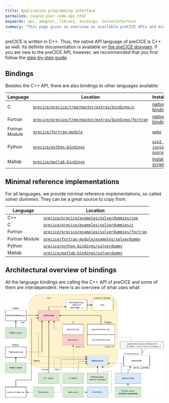 ```yaml
---
title: Application programming interface
permalink: couple-your-code-api.html
keywords: api, adapter, library, bindings, SolverInterface
summary: "This page gives an overview on available preCICE APIs and minimal reference implementations."
---
```


preCICE is written in C++. Thus, the native API language of preCICE is C++ as well. Its definite documentation is available on [the preCICE doxygen](https://precice.org/doxygen/master/classprecice_1_1SolverInterface.html). If you are new to the preCICE API, however, we recommended that you first follow the [step-by-step guide](couple-your-code-preparing-your-solver.html).

## Bindings

Besides the C++ API, there are also bindings to other languages available:

| Language       | Location                                                                                    | Installation                                                                  |
|----------------|---------------------------------------------------------------------------------------------|-------------------------------------------------------------------------------|
| C              | [`precice/precice/tree/master/extras/bindings/c`](https://github.com/precice/precice)       | [native bindings](installation-source-advanced.html#disabling-native-bindings)|
| Fortran        | [`precice/precice/tree/master/extras/bindings/fortran`](https://github.com/precice/precice) | [native bindings](installation-source-advanced.html#disabling-native-bindings)|
| Fortran Module | [`precice/fortran-module`](https://github.com/precice/fortran-module)                       | [`make`](installation-bindings-fortran.html)                                  |
| Python         | [`precice/python-bindings`](https://github.com/precice/python-bindings)                     | [`pip3 install pyprecice`](installation-bindings-python.html)                 |
| Matlab         | [`precice/matlab-bindings`](https://github.com/precice/matlab-bindings)                     | [installation script](installation-bindings-matlab.html)                      |

## Minimal reference implementations

For all languages, we provide minimal reference implementations, so called _solver dummies_. They can be a great source to copy from.

| Language       | Location                                                                                                                          |
|----------------|-----------------------------------------------------------------------------------------------------------------------------------|
| C++            | [`precice/precice/examples/solverdummies/cpp`](https://github.com/precice/precice/tree/master/examples/solverdummies/cpp)         |
| C              | [`precice/precice/examples/solverdummies/c`](https://github.com/precice/precice/tree/master/examples/solverdummies/c)             |
| Fortran        | [`precice/precice/examples/solverdummies/fortran`](https://github.com/precice/precice/tree/master/examples/solverdummies/fortran) |
| Fortran Module | [`precice/fortran-module/examples/solverdummy`](https://github.com/precice/fortran-module/tree/master/examples/solverdummy)       |
| Python         | [`precice/python-bindings/solverdummy`](https://github.com/precice/python-bindings/tree/master/solverdummy)                       |
| Matlab         | [`precice/matlab-bindings/solverdummy`](https://github.com/precice/matlab-bindings/tree/master/solverdummy)                       |

## Architectural overview of bindings

All the language bindings are calling the C++ API of preCICE and some of them are interdependent. Here is an overview of what uses what:

![Architectural overview of bindings](images/docs/Bindings.png)
